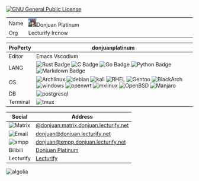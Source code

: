 
[![GNU General Public License](https://www.donjuan.lecturify.net:7764/badge/license-GPL%20v2-orange.svg?style=flat-square)](http://www.gnu.org/licenses/gpl-2.0.html)

|            |             |
|--------|---------------|
|Name|<img src=https://github.com/donjuanplatinum/donjuanplatinum/blob/main/profile.png width="5%" >Donjuan Platinum |
|Org|Lecturify Ircnow|


|ProPerty                                        |donjuanplatinum
|----------------------------------------------------|---------------------------------------------------------------
|Editor               |Emacs Vscodium
|LANG           | ![Rust Badge](https://www.donjuan.lecturify.net:7764/badge/-Rust-3776AB?style=flat&logo=Rust&logoColor=black)  ![C Badge](https://www.donjuan.lecturify.net:7764/badge/-C-3776AB?style=flat&logo=C&logoColor=yellow) ![Go Badge](https://www.donjuan.lecturify.net:7764/badge/-Go-3776AB?style=flat&logo=Go&logoColor=) ![Python Badge](https://www.donjuan.lecturify.net:7764/badge/-Python-3776AB?style=flat&logo=Python&logoColor=red) ![Markdown Badge](https://www.donjuan.lecturify.net:7764/badge/-Markdown-3776AB?style=flat&logo=Markdown) 
|OS  | ![Archlinux](https://www.donjuan.lecturify.net:7764/badge/-archlinux-93f6ef?for-the-badge&logo=archlinux) ![debian](https://www.donjuan.lecturify.net:7764/badge/-debian-93f6ef?style=flat&logo=Debian&logoColor=red) ![kali](https://www.donjuan.lecturify.net:7764/badge/-Kali-93f6ef?style=flat&logo=kalilinux&logoColor=red) ![RHEL](https://www.donjuan.lecturify.net:7764/badge/-RHEL-93f6ef?style=flat&logo=Redhat&logoColor=red) ![Gentoo](https://www.donjuan.lecturify.net:7764/badge/-Gentoo-93f6ef?style=flat&logo=Gentoo&logoColor=Pink) ![BlackArch](https://www.donjuan.lecturify.net:7764/badge/-Fedora-93f6ef?style=flat&logo=fedora&logoColor=Pink) ![windows](https://www.donjuan.lecturify.net:7764/badge/-windows-936fef?logo=windows) ![openwrt](https://www.donjuan.lecturify.net:7764/badge/-openwrt-93f1ef?logo=openwrt) ![mxlinux](https://www.donjuan.lecturify.net:7764/badge/-Mxlinux-93f6ef?logo=mxlinux) ![OpenBSD](https://www.donjuan.lecturify.net:7764/badge/-OpenBSD-93f6ef?logo=OpenBSD) ![Manjaro](https://www.donjuan.lecturify.net:7764/badge/-Manjaro-93f6ef?logo=Manjaro)
|DB   | ![postgresql](https://www.donjuan.lecturify.net:7764/badge/-postgresql-93f6ef?style=for-the-badge&logo=Postgresql)
|Terminal|![tmux](https://www.donjuan.lecturify.net:7764/badge/-tmux-123124?logo=tmux) 


|Social                   |Address
|-----------------------|------------------
|![Matrix](https://www.donjuan.lecturify.net:7764/badge/-Matrix-ffffff?style=flat&logo=Matrix&logoColor=blue)|<a href=https://www.donjuan.lecturify.net:8000/#/#git:matrix.donjuan.lecturify.net>@donjuan:matrix.donjuan.lecturify.net</a>
|![Email](https://www.donjuan.lecturify.net:7764/badge/-Email-ffffff?style=flat)|donjuan@donjuan.lecturify.net
|![xmpp](https://www.donjuan.lecturify.net:7764/badge/-XMPP-ffffff?style=flat&logo=XMPP&logoColor=blue)|<a href=https://www.donjuan.lecturify.net:8000/#/#git:matrix.donjuan.lecturify.net>donjuan@xmpp.donjuan.lecturify.net</a>
|Bilibili|<a href=https://space.bilibili.com/494524375>Donjuan Platinum</a>
|Lecturify|<a href=https://www.lecturify.net>Lecturify</a>
![algolia](https://github-profile-trophy.vercel.app/?username=donjuanplatinum&theme=algolia)
